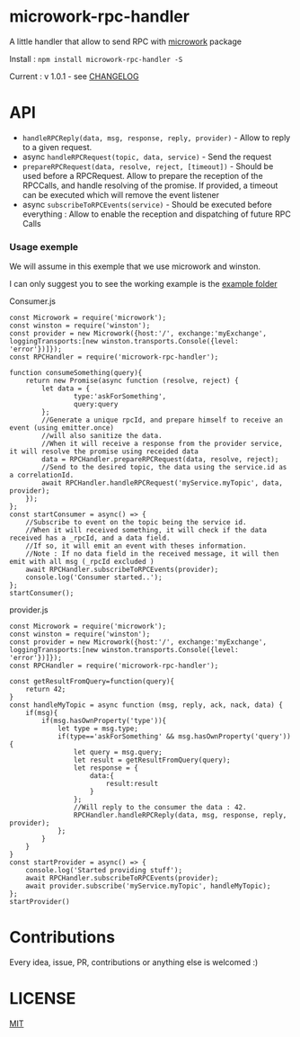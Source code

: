 # microwork-rpc-handler

A little handler that allow to send RPC with [microwork](https://github.com/yamalight/microwork) package

Install : `npm install microwork-rpc-handler -S`

Current : v 1.0.1 - see [CHANGELOG](https://github.com/Alex-Werner/microwork-rpc-handler/blob/master/CHANGELOG.md)


# API

- `handleRPCReply(data, msg, response, reply, provider)` - Allow to reply to a given request.
- async `handleRPCRequest(topic, data, service)` - Send the request
- `prepareRPCRequest(data, resolve, reject, [timeout])` - Should be used before a RPCRequest. Allow to prepare the reception of the RPCCalls, and handle resolving of the promise. If provided, a timeout can be executed which will remove the event listener
- async `subscribeToRPCEvents(service)` - Should be executed before everything : Allow to enable the reception and dispatching of future RPC Calls


### Usage exemple

We will assume in this exemple that we use microwork and winston.

I can only suggest you to see the working example is the [example folder](https://github.com/Alex-Werner/microwork-rpc-handler/blob/master/example)

Consumer.js
```
const Microwork = require('microwork');
const winston = require('winston');
const provider = new Microwork({host:'/', exchange:'myExchange', loggingTransports:[new winston.transports.Console({level: 'error'})]});
const RPCHandler = require('microwork-rpc-handler');

function consumeSomething(query){
    return new Promise(async function (resolve, reject) {
        let data = {
                type:'askForSomething',
                query:query
        };
        //Generate a unique rpcId, and prepare himself to receive an event (using emitter.once)
        //will also sanitize the data.
        //When it will receive a response from the provider service, it will resolve the promise using receided data
        data = RPCHandler.prepareRPCRequest(data, resolve, reject);
        //Send to the desired topic, the data using the service.id as a correlationId.
        await RPCHandler.handleRPCRequest('myService.myTopic', data, provider);
    });
};
const startConsumer = async() => {
    //Subscribe to event on the topic being the service id.
    //When it will received something, it will check if the data received has a _rpcId, and a data field.
    //If so, it will emit an event with theses information.
    //Note : If no data field in the received message, it will then emit with all msg (_rpcId excluded )
    await RPCHandler.subscribeToRPCEvents(provider);
    console.log('Consumer started..');
};
startConsumer();
```

provider.js
```
const Microwork = require('microwork');
const winston = require('winston');
const provider = new Microwork({host:'/', exchange:'myExchange', loggingTransports:[new winston.transports.Console({level: 'error'})]});
const RPCHandler = require('microwork-rpc-handler');

const getResultFromQuery=function(query){
    return 42;
}
const handleMyTopic = async function (msg, reply, ack, nack, data) {
    if(msg){
        if(msg.hasOwnProperty('type')){
            let type = msg.type;
            if(type=='askForSomething' && msg.hasOwnProperty('query')){
                let query = msg.query;
                let result = getResultFromQuery(query);
                let response = {
                    data:{
                        result:result
                    }
                };
                //Will reply to the consumer the data : 42.
                RPCHandler.handleRPCReply(data, msg, response, reply, provider);
            };
        }
    }
}
const startProvider = async() => {
    console.log('Started providing stuff');
    await RPCHandler.subscribeToRPCEvents(provider);
    await provider.subscribe('myService.myTopic', handleMyTopic);
};
startProvider()
```

# Contributions

Every idea, issue, PR, contributions or anything else is welcomed :)

# LICENSE

[MIT](https://github.com/Alex-Werner/microwork-rpc-handler/blob/master/LICENSE)